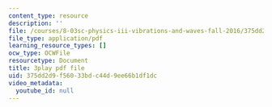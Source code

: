 ```yaml
---
content_type: resource
description: ''
file: /courses/8-03sc-physics-iii-vibrations-and-waves-fall-2016/375dd2d9f56033bdc44d9ee66b1df1dc_T2n6fVybLcU.pdf
file_type: application/pdf
learning_resource_types: []
ocw_type: OCWFile
resourcetype: Document
title: 3play pdf file
uid: 375dd2d9-f560-33bd-c44d-9ee66b1df1dc
video_metadata:
  youtube_id: null
---
```

